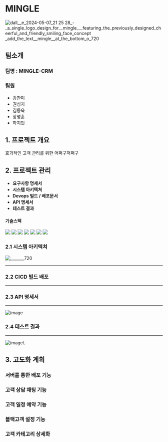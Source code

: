 # MINGLE #

![dall__e_2024-05-07_21 25 28_-_a_single_logo_design_for__mingle___featuring_the_previously_designed_cheerful_and_friendly_smiling_face_concept _add_the_text__mingle__at_the_bottom_o_720](https://github.com/kinggodgeneralteam2/TEAM2-MINGLE-CRM/assets/155680893/d2c27cc2-d62e-4459-9e66-c46426da8fac)


## 팀소개 ##

### 팀명 : MINGLE-CRM ###

### 팀원 ###
- 강찬미
- 권성지
- 김동욱
- 장명훈
- 하지민

## 1. 프로젝트 개요 ##
효과적인 고객 관리를 위한 어쩌구저쩌구

## 2. 프로젝트 관리 ##
- **요구사항 명세서**
- **시스템 아키텍쳐**
- **Devops 빌드 / 배포문서**
- **API 명세서**
- **테스트 결과**

#### 기술스택 ####
<img src="https://img.shields.io/badge/vue.js-4FC08D?style=for-the-badge&logo=vue.js&logoColor=white">  <img src="https://img.shields.io/badge/javascript-F7DF1E?style=for-the-badge&logo=javascript&logoColor=black">
  <img src="https://img.shields.io/badge/spring-6DB33F?style=for-the-badge&logo=spring&logoColor=white">  <img src="https://img.shields.io/badge/springboot-6DB33F?style=for-the-badge&logo=springboot&logoColor=white">  <img src="https://img.shields.io/badge/Docker-2496ED?style=for-the-badge&logo=Docker&logoColor=white"/>  <img src="https://img.shields.io/badge/GitHub Actions-181717?style=for-the-badge&logo=GitHub&logoColor=white"/>  <img src="https://img.shields.io/badge/Redis-DC382D?style=for-the-badge&logo=Redis&logoColor=white"/>

### 2.1 시스템 아키텍쳐 ###
![_______720](https://github.com/kinggodgeneralteam2/TEAM2-MINGLE-CRM/assets/155680893/07fdd7a8-7e07-4f23-b999-9b61bf48e0b1)

***

### 2.2 CICD 빌드 배포 ###

*** 

### 2.3 API 명세서 ###

***
![image](https://github.com/kinggodgeneralteam2/TEAM2-MINGLE-CRM/assets/155680893/03d90d75-7089-413d-a3ba-5fe6c0f87fa4)

### 2.4 테스트 결과 ###

***
![image](https://github.com/kinggodgeneralteam2/TEAM2-MINGLE-CRM/assets/155680893/bc495297-7c86-49de-ac89-f042c1547acd)\

## 3. 고도화 계획 ##

### 서버를 통한 배포 기능 ###

### 고객 상담 채팅 기능 ###

### 고객 일정 예약 기능 ###

### 블랙고객 설정 기능 ###

### 고객 카테고리 상세화 ###

